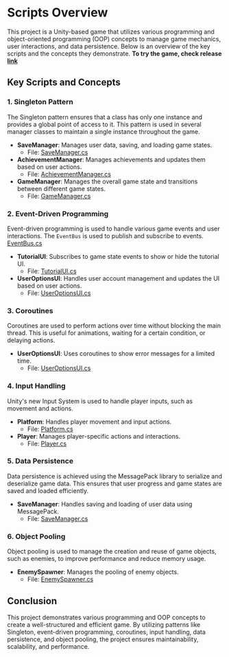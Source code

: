 # Scripts Overview

This project is a Unity-based game that utilizes various programming and object-oriented programming (OOP) concepts to manage game mechanics, user interactions, and data persistence. Below is an overview of the key scripts and the concepts they demonstrate. **To try the game, check release [link](https://github.com/den-dimas/Ball-Bouncer/releases/tag/Release)**

## Key Scripts and Concepts

### 1. Singleton Pattern
The Singleton pattern ensures that a class has only one instance and provides a global point of access to it. This pattern is used in several manager classes to maintain a single instance throughout the game.

- **SaveManager**: Manages user data, saving, and loading game states.
  - File: [SaveManager.cs](Assets/Scripts/Managers/SaveManager.cs)
- **AchievementManager**: Manages achievements and updates them based on user actions.
  - File: [AchievementManager.cs](Assets/Scripts/Managers/AchievementManager.cs)
- **GameManager**: Manages the overall game state and transitions between different game states.
  - File: [GameManager.cs](Assets/Scripts/Managers/GameManager.cs)

### 2. Event-Driven Programming
Event-driven programming is used to handle various game events and user interactions. The `EventBus` is used to publish and subscribe to events. [EventBus.cs](Assets/Scripts/Utils/Events/EventBus.cs)

- **TutorialUI**: Subscribes to game state events to show or hide the tutorial UI.
  - File: [TutorialUI.cs](Assets/Scripts/UI/TutorialUI.cs)
- **UserOptionsUI**: Handles user account management and updates the UI based on user actions.
  - File: [UserOptionsUI.cs](Assets/Scripts/UI/UserOptionsUI.cs)

### 3. Coroutines
Coroutines are used to perform actions over time without blocking the main thread. This is useful for animations, waiting for a certain condition, or delaying actions.

- **UserOptionsUI**: Uses coroutines to show error messages for a limited time.
  - File: [UserOptionsUI.cs](Assets/Scripts/UI/UserOptionsUI.cs)

### 4. Input Handling
Unity's new Input System is used to handle player inputs, such as movement and actions.

- **Platform**: Handles player movement and input actions.
  - File: [Platform.cs](Assets/Scripts/Player/Platform.cs)
- **Player**: Manages player-specific actions and interactions.
  - File: [Player.cs](Assets/Scripts/Player/Player.cs)

### 5. Data Persistence
Data persistence is achieved using the MessagePack library to serialize and deserialize game data. This ensures that user progress and game states are saved and loaded efficiently.

- **SaveManager**: Handles saving and loading of user data using MessagePack.
  - File: [SaveManager.cs](Assets/Scripts/Managers/SaveManager.cs)

### 6. Object Pooling
Object pooling is used to manage the creation and reuse of game objects, such as enemies, to improve performance and reduce memory usage.

- **EnemySpawner**: Manages the pooling of enemy objects.
  - File: [EnemySpawner.cs](Assets/Scripts/Enemy/EnemySpawner.cs)

## Conclusion

This project demonstrates various programming and OOP concepts to create a well-structured and efficient game. By utilizing patterns like Singleton, event-driven programming, coroutines, input handling, data persistence, and object pooling, the project ensures maintainability, scalability, and performance.
